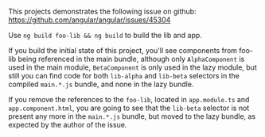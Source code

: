 This projects demonstrates the following issue on github: https://github.com/angular/angular/issues/45304

Use `ng build foo-lib && ng build` to build the lib and app.

If you build the initial state of this project, you'll see components from
foo-lib being referenced in the main bundle, although only `AlphaComponent` is
used in the main module, `BetaComponent` is only used in the lazy module, but
still you can find code for both `lib-alpha` and `lib-beta` selectors in the
compiled `main.*.js` bundle, and none in the lazy bundle.

If you remove the references to the `foo-lib`, located in `app.module.ts` and
`app.component.html`, you are going to see that the `lib-beta` selector is not
present any more in the `main.*.js` bundle, but moved to the lazy bundle, as
expected by the author of the issue.
